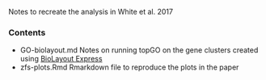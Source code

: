 Notes to recreate the analysis in White et al. 2017

### Contents
* GO-biolayout.md    Notes on running topGO on the gene clusters created using
[BioLayout Express](http://www.biolayout.org/)
* zfs-plots.Rmd      Rmarkdown file to reproduce the plots in the paper
